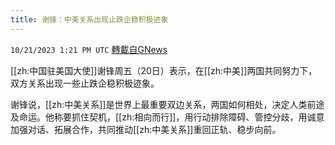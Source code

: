 ```yaml
---
title: 谢锋：中美关系出现止跌企稳积极迹象
---
```

`10/21/2023 1:21 PM UTC` [轉載自GNews](https://gnews.org/articles/1863305)

[[zh:中国驻美国大使]]谢锋周五（20日）表示，在[[zh:中美]]两国共同努力下，双方关系出现一些止跌企稳积极迹象。

谢锋说，[[zh:中美关系]]是世界上最重要双边关系，两国如何相处，决定人类前途及命运。他称要抓住契机，[[zh:相向而行]]，用行动排除障碍、管控分歧，用诚意加强对话、拓展合作，共同推动[[zh:中美关系]]重回正轨、稳步向前。
